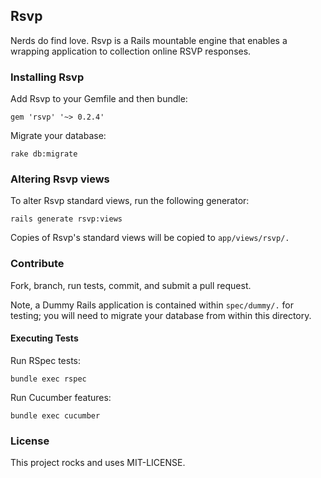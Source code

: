 ## Rsvp

Nerds do find love. Rsvp is a Rails mountable engine that enables a wrapping application to collection online RSVP responses.

### Installing Rsvp

Add Rsvp to your Gemfile and then bundle:

`gem 'rsvp' '~> 0.2.4'`

Migrate your database:

`rake db:migrate`

### Altering Rsvp views

To alter Rsvp standard views, run the following generator:

`rails generate rsvp:views`

Copies of Rsvp's standard views will be copied to `app/views/rsvp/.`

### Contribute

Fork, branch, run tests, commit, and submit a pull request.

Note, a Dummy Rails application is contained within `spec/dummy/.` for testing; you will need to migrate your database from within this directory.

#### Executing Tests

Run RSpec tests:

`bundle exec rspec`

Run Cucumber features:

`bundle exec cucumber`

### License

This project rocks and uses MIT-LICENSE.
